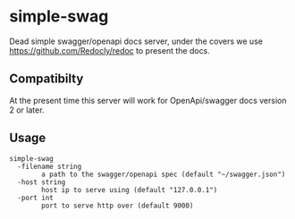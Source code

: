 # simple-swag

Dead simple swagger/openapi docs server, under the covers we use 
https://github.com/Redocly/redoc to present the docs.

## Compatibilty

At the present time this server will work for OpenApi/swagger docs version 2 
or later.

## Usage

```
simple-swag
  -filename string
    	a path to the swagger/openapi spec (default "~/swagger.json")
  -host string
    	host ip to serve using (default "127.0.0.1")
  -port int
    	port to serve http over (default 9000)
```
